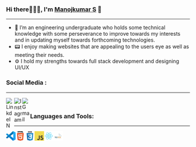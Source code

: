 ### Hi there🧑🏻‍💻, I'm [Manojkumar S][portfolio] 👋
<hr />


- 🌱 I’m an engineering undergraduate who holds some technical knowledge with some perseverance to improve towards my interests and in updating myself towards forthcoming technologies.
- 📟 I enjoy making websites that are appealing to the users eye as well as meeting their needs. 
- ⚙️ I hold my strengths towards full stack development and designing UI/UX 






### Social Media :
<hr/>
<a target="_blank" href="https://www.linkedin.com/in/manojkumar-s-77569b20b/">
  <img align="left" alt="LinkdeIN" width="22px" src="https://cdn.jsdelivr.net/npm/simple-icons@v3/icons/linkedin.svg" fill="#FFFFFF" />
</a>
<a target="_blank" href="https://www.instagram.com/manoj__sankar/">
  <img align="left" alt="Instagram" width="22px" src="https://cdn.jsdelivr.net/npm/simple-icons@v3/icons/instagram.svg" />
</a>
<a target="_blank" href="mailto:manojmk2910@gmail.com">
  <img align="left" alt="Gmail" width="22px" src="https://cdn.jsdelivr.net/npm/simple-icons@v3/icons/gmail.svg" />
</a>
<br/>

### Languages and Tools:
<hr />
<img align="left" alt="Visual Studio Code" width="26px" src="https://raw.githubusercontent.com/github/explore/80688e429a7d4ef2fca1e82350fe8e3517d3494d/topics/visual-studio-code/visual-studio-code.png" />
<img align="left" alt="HTML5" width="26px" src="https://raw.githubusercontent.com/github/explore/80688e429a7d4ef2fca1e82350fe8e3517d3494d/topics/html/html.png" />
<img align="left" alt="CSS3" width="26px" src="https://raw.githubusercontent.com/github/explore/80688e429a7d4ef2fca1e82350fe8e3517d3494d/topics/css/css.png" />
<img align="left" alt="JavaScript" width="26px" src="https://raw.githubusercontent.com/github/explore/80688e429a7d4ef2fca1e82350fe8e3517d3494d/topics/javascript/javascript.png" />
<img align="left" alt="React" width="26px" src="https://raw.githubusercontent.com/github/explore/80688e429a7d4ef2fca1e82350fe8e3517d3494d/topics/react/react.png" />
<img align="left" alt="MySQL" width="26px" src="https://raw.githubusercontent.com/github/explore/80688e429a7d4ef2fca1e82350fe8e3517d3494d/topics/mysql/mysql.png" />


<br />
<br />

[portfolio]: https://manojmkdev.github.io
